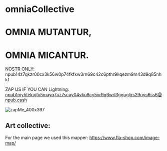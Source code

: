 # omniaCollective

# OMNIA MUTANTUR,
# OMNIA MICANTUR.

NOSTR ONLY:    npub14z7qkzr00cx3k56w0p74fkfxw3rn69c42c6pthr9kqezm9m43d9q85nhkf


ZAP US IF YOU CAN
Lightning:    npub1myhtekujfx5mayq7uz7scay04vku8cy5vr9q6wrl3ggugljrs29qys6ss6@npub.cash


![zapMe_400x397](https://github.com/user-attachments/assets/7d8768a1-9802-4943-a38a-ba2a1eb2216d)


## Art collective: 

For the main page we used this mapper:  https://www.fla-shop.com/image-map/
